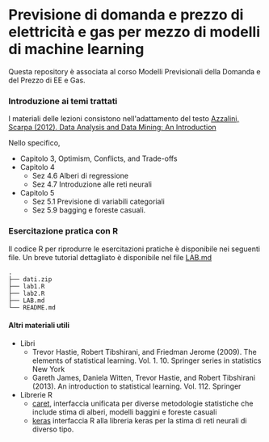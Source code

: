 # Previsione di domanda e prezzo di elettricità e gas per mezzo di modelli di machine learning
Questa repository è associata al corso Modelli Previsionali della Domanda e del Prezzo di EE e Gas.

### Introduzione ai temi trattati
I materiali delle lezioni consistono nell'adattamento del testo [Azzalini, Scarpa (2012). Data Analysis and Data Mining: An Introduction](https://www.amazon.it/Data-Analysis-Mining-Introduction/dp/0199767106)

Nello specifico,

- Capitolo 3,  Optimism, Conflicts, and Trade-offs
- Capitolo 4 
 	- Sez 4.6 Alberi di regressione 
	- Sez 4.7 Introduzione alle reti neurali
- Capitolo 5
	- Sez 5.1 Previsione di variabili categoriali
	- Sez 5.9 bagging e foreste casuali.


### Esercitazione pratica con R

Il codice R per riprodurre le esercitazioni pratiche è disponibile nei seguenti file. Un breve tutorial dettagliato è disponibile nel file [LAB.md](./LAB.md)

```
.
├── dati.zip
├── lab1.R
├── lab2.R
├── LAB.md
└── README.md
```


#### Altri materiali utili
- Libri
	- Trevor Hastie, Robert Tibshirani, and Friedman Jerome (2009). The elements of statistical learning. Vol. 1. 10. Springer series in statistics New York
	- Gareth James, Daniela Witten, Trevor Hastie, and Robert Tibshirani (2013). An introduction to statistical learning. Vol. 112. Springer
- Librerie R
	- [caret](http://topepo.github.io/caret/index.html), interfaccia unificata per diverse metodologie statistiche che include stima di alberi, modelli baggini e foreste casuali
	- [keras](https://keras.rstudio.com/) interfaccia R alla libreria keras per la stima di reti neurali di diverso tipo.
